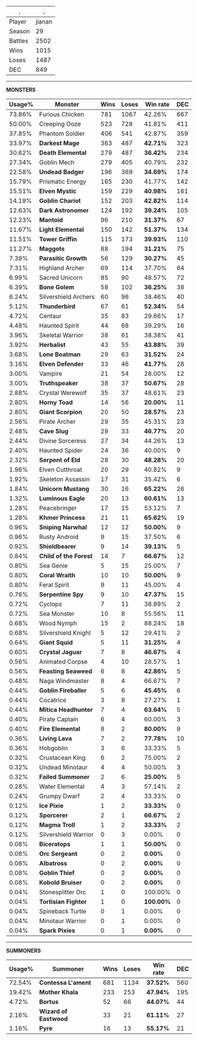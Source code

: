 .|.
|-|-
Player|jianan
Season|29
Battles|2502
Wins|1015
Loses|1487
DEC|849

---
**MONSTERS**

Usage%|Monster|Wins|Loses|Win rate|DEC|
-|-|-|-|-|-|
73.86%|Furious Chicken|781|1067|42.26%|667|
50.00%|Creeping Ooze|523|728|41.81%|411|
37.85%|Phantom Soldier|406|541|42.87%|359|
33.97%|**Darkest Mage**|363|487|**42.71%**|323|
30.62%|**Death Elemental**|279|487|**36.42%**|234|
27.34%|Goblin Mech|279|405|40.79%|232|
22.58%|**Undead Badger**|196|369|**34.69%**|174|
15.79%|Prismatic Energy|165|230|41.77%|142|
15.51%|**Elven Mystic**|159|229|**40.98%**|161|
14.19%|**Goblin Chariot**|152|203|**42.82%**|114|
12.63%|**Dark Astronomer**|124|192|**39.24%**|105|
12.23%|**Mantoid**|96|210|**31.37%**|67|
11.67%|**Light Elemental**|150|142|**51.37%**|134|
11.51%|**Tower Griffin**|115|173|**39.93%**|110|
11.27%|**Maggots**|88|194|**31.21%**|75|
7.39%|**Parasitic Growth**|56|129|**30.27%**|45|
7.31%|Highland Archer|69|114|37.70%|64|
6.99%|Sacred Unicorn|85|90|48.57%|72|
6.39%|**Bone Golem**|58|102|**36.25%**|38|
6.24%|Silvershield Archers|60|96|38.46%|40|
5.12%|**Thunderbird**|67|61|**52.34%**|54|
4.72%|Centaur|35|83|29.66%|17|
4.48%|Haunted Spirit|44|68|39.29%|16|
3.96%|Skeletal Warrior|38|61|38.38%|41|
3.92%|**Herbalist**|43|55|**43.88%**|39|
3.68%|**Lone Boatman**|29|63|**31.52%**|24|
3.16%|**Elven Defender**|33|46|**41.77%**|28|
3.00%|Vampire|21|54|28.00%|12|
3.00%|**Truthspeaker**|38|37|**50.67%**|28|
2.88%|Crystal Werewolf|35|37|48.61%|23|
2.80%|**Horny Toad**|14|56|**20.00%**|11|
2.80%|**Giant Scorpion**|20|50|**28.57%**|23|
2.56%|Pirate Archer|29|35|45.31%|23|
2.48%|**Cave Slug**|29|33|**46.77%**|20|
2.44%|Divine Sorceress|27|34|44.26%|13|
2.40%|Haunted Spider|24|36|40.00%|9|
2.32%|**Serpent of Eld**|28|30|**48.28%**|20|
1.96%|Elven Cutthroat|20|29|40.82%|9|
1.92%|Skeleton Assassin|17|31|35.42%|6|
1.84%|**Unicorn Mustang**|30|16|**65.22%**|26|
1.32%|**Luminous Eagle**|20|13|**60.61%**|13|
1.28%|Peacebringer|17|15|53.12%|7|
1.28%|**Khmer Princess**|21|11|**65.62%**|19|
0.96%|**Sniping Narwhal**|12|12|**50.00%**|9|
0.96%|Rusty Android|9|15|37.50%|6|
0.92%|**Shieldbearer**|9|14|**39.13%**|5|
0.84%|**Child of the Forest**|14|7|**66.67%**|12|
0.80%|Sea Genie|5|15|25.00%|7|
0.80%|**Coral Wraith**|10|10|**50.00%**|9|
0.80%|Feral Spirit|9|11|45.00%|4|
0.76%|**Serpentine Spy**|9|10|**47.37%**|15|
0.72%|Cyclops|7|11|38.89%|2|
0.72%|Sea Monster|10|8|55.56%|11|
0.68%|Wood Nymph|15|2|88.24%|18|
0.68%|Silvershield Knight|5|12|29.41%|2|
0.64%|**Giant Squid**|5|11|**31.25%**|4|
0.60%|**Crystal Jaguar**|7|8|**46.67%**|4|
0.56%|Animated Corpse|4|10|28.57%|1|
0.56%|**Feasting Seaweed**|6|8|**42.86%**|5|
0.48%|Naga Windmaster|8|4|66.67%|7|
0.44%|**Goblin Fireballer**|5|6|**45.45%**|6|
0.44%|Cocatrice|3|8|27.27%|1|
0.44%|**Mitica Headhunter**|7|4|**63.64%**|5|
0.40%|Pirate Captain|6|4|60.00%|3|
0.40%|**Fire Elemental**|8|2|**80.00%**|9|
0.36%|**Living Lava**|7|2|**77.78%**|10|
0.36%|Hobgoblin|3|6|33.33%|5|
0.32%|Crustacean King|6|2|75.00%|2|
0.32%|Undead Minotaur|4|4|50.00%|3|
0.32%|**Failed Summoner**|2|6|**25.00%**|5|
0.28%|Water Elemental|4|3|57.14%|2|
0.24%|Grumpy Dwarf|2|4|33.33%|0|
0.12%|**Ice Pixie**|1|2|**33.33%**|0|
0.12%|**Sporcerer**|2|1|**66.67%**|2|
0.12%|**Magma Troll**|1|2|**33.33%**|2|
0.12%|Silvershield Warrior|0|3|0.00%|0|
0.08%|**Biceratops**|1|1|**50.00%**|0|
0.08%|**Orc Sergeant**|0|2|**0.00%**|0|
0.08%|**Albatross**|0|2|**0.00%**|0|
0.08%|**Goblin Thief**|0|2|**0.00%**|0|
0.08%|**Kobold Bruiser**|0|2|**0.00%**|0|
0.04%|Stonesplitter Orc|1|0|100.00%|0|
0.04%|**Tortisian Fighter**|1|0|**100.00%**|0|
0.04%|Spineback Turtle|0|1|0.00%|0|
0.04%|Minotaur Warrior|0|1|0.00%|0|
0.04%|**Spark Pixies**|0|1|**0.00%**|0|

---
**SUMMONERS**

Usage%|Summoner|Wins|Loses|Win rate|DEC|
-|-|-|-|-|-|
72.54%|**Contessa L'ament**|681|1134|**37.52%**|560|
19.42%|**Mother Khala**|233|253|**47.94%**|195|
4.72%|**Bortus**|52|66|**44.07%**|44|
2.16%|**Wizard of Eastwood**|33|21|**61.11%**|27|
1.16%|**Pyre**|16|13|**55.17%**|21|
